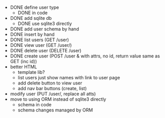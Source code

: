 - DONE define user type
  - DONE in code
- DONE add sqlite db
  - DONE use sqlite3 directly
- DONE add user schema by hand
- DONE insert by hand
- DONE list users (GET /user)
- DONE view user (GET /user/<id>)
- DONE delete user (DELETE /user)
- DONE create user (POST /user & with attrs, no id, return value same as GET (inc
  id))
- better HTML
  - template lib?
  - list users just show names with link to user page
  - add delete button to view user
  - add nav bar buttons (create, list)
- modify user (PUT /user/<id>, replace all atts)
- move to using ORM instead of sqlite3 directly
  - schema in code
  - schema changes managed by ORM
